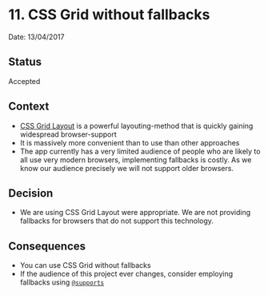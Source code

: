 # 11. CSS Grid without fallbacks

Date: 13/04/2017

## Status

Accepted

## Context

* [CSS Grid Layout](https://developer.mozilla.org/en/docs/Web/CSS/CSS_Grid_Layout) is a powerful layouting-method that
is quickly gaining widespread browser-support
* It is massively more convenient than to use than other approaches
* The app currently has a very limited audience of people who are likely to all use very modern browsers, implementing
 fallbacks is costly. As we know our audience precisely we will not support older browsers.

## Decision

* We are using CSS Grid Layout were appropriate. We are not providing fallbacks for browsers that do not support this
technology.

## Consequences

* You can use CSS Grid without fallbacks
* If the audience of this project ever changes, consider employing fallbacks using [`@supports`](https://developer.mozilla.org/en/docs/Web/CSS/@supports)
